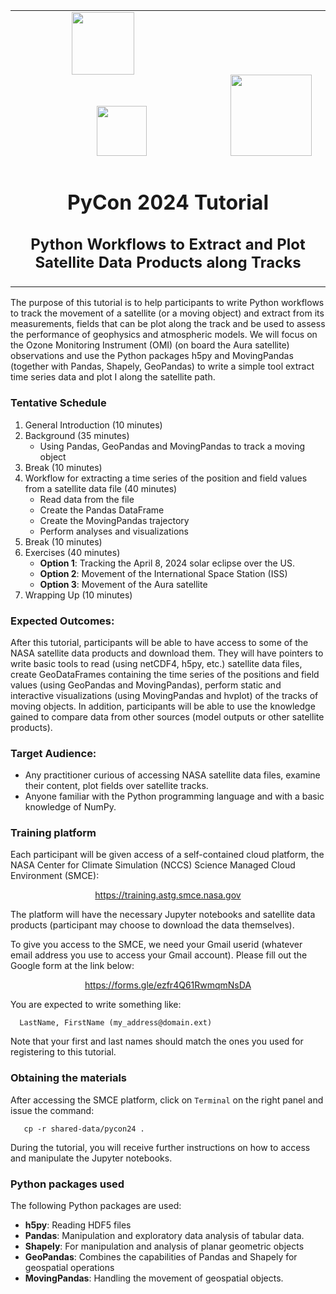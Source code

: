 
<div align="center">
<table>
<tbody>
 <tr>
    <td>
       <img src="https://portal.nccs.nasa.gov/datashare/astg/training/python/logos/nasa-logo.svg" width="100" hspace="90">
       <img src="https://portal.nccs.nasa.gov/datashare/astg/training/python/logos/ASTG_logo.png?raw=true" width="80" hspace="130">
        <img src="https://www.nccs.nasa.gov/sites/default/files/NCCS_Logo_0.png" width="130">
    </td>
 </tr>
 <tr>
<td align="center">
<img width="2000" height="0"><br>
<h1> PyCon 2024 Tutorial </h1>
<h2>Python Workflows to Extract and Plot Satellite Data Products along Tracks</h2>
<img width="2000" height="0">
</td>
 </tr>
</tbody>
</table>
</div>


The purpose of this tutorial is to help participants to write Python workflows 
to track the movement of a satellite (or a moving object) and extract from 
its measurements, fields that can be plot along the track and be used to assess 
the performance of geophysics and atmospheric models. We will focus on the 
Ozone Monitoring Instrument (OMI) (on board the Aura satellite) observations 
and use the Python packages h5py and MovingPandas 
(together with Pandas, Shapely, GeoPandas) to write a simple tool extract 
time series data and plot I along the satellite path.


### Tentative Schedule

1. General Introduction (10 minutes)
2. Background (35 minutes) 
   - Using Pandas, GeoPandas and MovingPandas to track a moving object
3. Break (10 minutes)
4. Workflow for extracting a time series of the position and field values from a satellite data file (40 minutes)
   - Read data from the file
   - Create the Pandas DataFrame
   - Create the MovingPandas trajectory
   - Perform analyses and visualizations
5. Break (10 minutes)
6. Exercises (40 minutes) 
   - __Option 1__: Tracking the April 8, 2024 solar eclipse over the US.
   - __Option 2__: Movement of the International Space Station (ISS)
   - __Option 3__: Movement of the Aura satellite
7. Wrapping Up (10 minutes)


### Expected Outcomes:
After this tutorial, participants will be able to have access to some 
of the NASA satellite data products and download them. 
They will have pointers to write basic tools to read (using netCDF4, h5py, etc.) 
satellite data files, create GeoDataFrames containing the time series of 
the positions and field values (using GeoPandas and MovingPandas), 
perform static and interactive visualizations (using MovingPandas and hvplot) 
of the tracks of moving objects. 
In addition, participants will be able to use the knowledge gained to 
compare data from other sources (model outputs or other satellite products).

### Target Audience:
- Any practitioner curious of accessing NASA satellite data files, examine their content, plot fields over satellite tracks.
- Anyone familiar with the Python programming language and with a basic knowledge of NumPy.

### Training platform 
Each participant will be given access of a self-contained cloud platform, the
NASA Center for Climate Simulation (NCCS) Science Managed Cloud Environment (SMCE):

<p align="center">
<a href="https://training.astg.smce.nasa.gov">https://training.astg.smce.nasa.gov</a>
</p>

The platform will have the necessary Jupyter notebooks and satellite data products 
(participant may choose to download the data themselves).

To give you access to the SMCE, we need your Gmail userid (whatever email address you use to access your Gmail account).  Please fill out the Google form at the link below:

<p align="center">
<a href="https://forms.gle/ezfr4Q61RwmqmNsDA">https://forms.gle/ezfr4Q61RwmqmNsDA</a>
</p>

You are expected to write something like:
 
```
  LastName, FirstName (my_address@domain.ext)
```

Note that your first and last names should match the ones you used for registering to this tutorial.

### Obtaining the materials

After accessing the SMCE platform, click on `Terminal` on the right panel and issue the command:

```shell
   cp -r shared-data/pycon24 .
```

During the tutorial, you will receive further instructions on how to access and manipulate the Jupyter notebooks.

### Python packages used

The following Python packages are used:

- __h5py__: Reading HDF5 files
- __Pandas__: Manipulation and exploratory data analysis of tabular data.
- __Shapely__: For manipulation and analysis of planar geometric objects
- __GeoPandas__: Combines the capabilities of Pandas and Shapely for geospatial operations
- __MovingPandas__: Handling the movement of geospatial objects.

